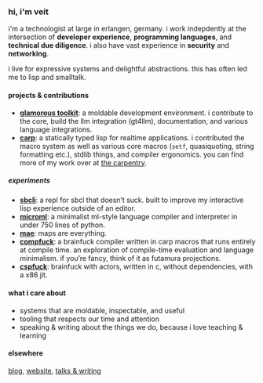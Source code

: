 ### hi, i'm veit

i'm a technologist at large in erlangen, germany.
i work indepdently at the intersection of **developer experience**, **programming languages**, and **technical due diligence**.
i also have vast experience in **security** and **networking**.

i live for expressive systems and delightful abstractions. this has often led
me to lisp and smalltalk.

#### projects & contributions

- [**glamorous toolkit**](https://github.com/feenkcom/gtoolkit): a moldable development environment.
  i contribute to the core, build the llm integration (gt4llm), documentation, and various language integrations.
- [**carp**](https://github.com/carp-lang/Carp): a statically typed lisp for realtime applications.
  i contributed the macro system as well as various core macros (`setf`, quasiquoting, string formatting etc.), stdlib things, and compiler ergonomics.
  you can find more of my work over at [the carpentry](https://github.com/carpentry-org).

##### experiments

- [**sbcli**](https://github.com/hellerve/sbcli): a repl for sbcl that doesn’t suck. built to improve my interactive lisp experience outside of an editor.
- [**microml**](https://github.com/hellerve/microml): a minimalist ml-style language compiler and interpreter in under 750 lines of python.
- [**mae**](https://github.com/hellerve/mae): maps are everything.
- [**compfuck**](https://github.com/hellerve/compfuck): a brainfuck compiler written in carp macros that runs entirely at compile time.
  an exploration of compile-time evaluation and language minimalism. if you’re fancy, think of it as futamura projections.
- [**cspfuck**](https://github.com/hellerve/cspfuck): brainfuck with actors, written in c, without dependencies, with a x86 jit.

#### what i care about

- systems that are moldable, inspectable, and useful
- tooling that respects our time and attention
- speaking & writing about the things we do, because i love teaching & learning

#### elsewhere

[blog](https://blog.veitheller.de), [website](https://veitheller.de), [talks & writing](https://veitheller.de/talks.html)
